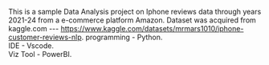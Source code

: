 This is a sample Data Analysis project on Iphone reviews data through years 2021-24 from a e-commerce platform Amazon.
Dataset was acquired from kaggle.com --- https://www.kaggle.com/datasets/mrmars1010/iphone-customer-reviews-nlp.
programming - Python.<br>
IDE - Vscode.<br>
Viz Tool - PowerBI.
